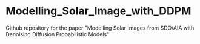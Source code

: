 # Modelling_Solar_Image_with_DDPM
Github repository for the paper "Modelling Solar Images from SDO/AIA with Denoising Diffusion Probabilistic Models"

